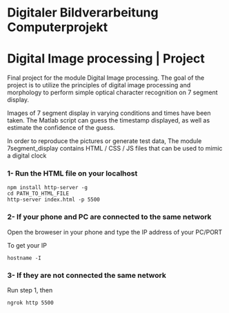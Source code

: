 # Digitaler Bildverarbeitung Computerprojekt
# Digital Image processing | Project

Final project for the module Digital Image processing. The goal of the project is to utilize the principles of digital image processing and morphology to perform simple optical character recognition on 7 segment display.

Images of 7 segment display in varying conditions and times have been taken. The Matlab script can guess the timestamp displayed, as well as estimate the confidence of the guess.

In order to reproduce the pictures or generate test data, The module 7segment_display contains HTML / CSS / JS files that can be used to mimic a digital clock

### 1- Run the HTML file on your localhost

```console
npm install http-server -g
cd PATH_TO_HTML_FILE
http-server index.html -p 5500
``` 

### 2- If your phone and PC are connected to the same network
Open the broweser in your phone and type the IP address of your PC/PORT

To get your IP

```console
hostname -I
``` 

### 3- If they are not connected the same network 
Run step 1, then 

```console
ngrok http 5500
``` 


